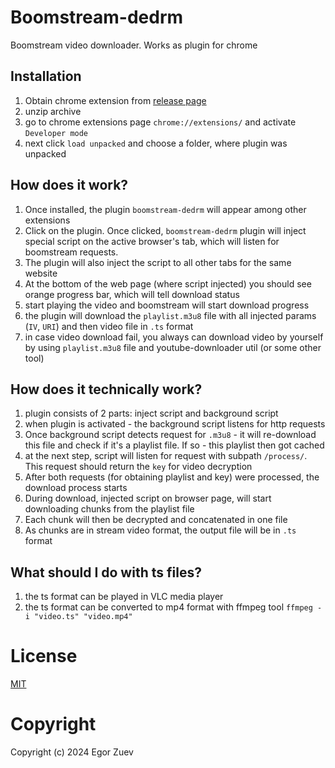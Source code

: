 # Boomstream-dedrm

Boomstream video downloader. Works as plugin for chrome

## Installation
1) Obtain chrome extension from [release page](https://github.com/ega-forever/boomstream-dedrm/releases)
2) unzip archive
3) go to chrome extensions page ``chrome://extensions/`` and activate ``Developer mode``
4) next click ``load unpacked`` and choose a folder, where plugin was unpacked

## How does it work?
1) Once installed, the plugin ``boomstream-dedrm`` will appear among other extensions
2) Click on the plugin. Once clicked, ``boomstream-dedrm`` plugin will inject special script on the active browser's tab, 
which will listen for boomstream requests. 
3) The plugin will also inject the script to all other tabs for the same website
4) At the bottom of the web page (where script injected) you should see orange progress bar, which will tell download status
5) start playing the video and boomstream will start download progress
6) the plugin will download the ``playlist.m3u8`` file with all injected params (`IV`, `URI`) and then video file in ``.ts`` format
7) in case video download fail, you always can download video by yourself by using ``playlist.m3u8`` file and youtube-downloader util (or some other tool)

## How does it technically work?
1) plugin consists of 2 parts: inject script and background script
2) when plugin is activated - the background script listens for http requests
3) Once background script detects request for ``.m3u8`` - it will re-download this file and check if it's a playlist file. If so - this playlist then got cached 
4) at the next step, script will listen for request with subpath ``/process/``. This request should return the ``key`` for video decryption
5) After both requests (for obtaining playlist and key) were processed, the download process starts
6) During download, injected script on browser page, will start downloading chunks from the playlist file
7) Each chunk will then be decrypted and concatenated in one file
8) As chunks are in stream video format, the output file will be in ``.ts`` format

## What should I do with ts files?
1) the ts format can be played in VLC media player
2) the ts format can be converted to mp4 format with ffmpeg tool ``ffmpeg -i "video.ts" "video.mp4"``

# License

[MIT](LICENSE)

# Copyright

Copyright (c) 2024 Egor Zuev
